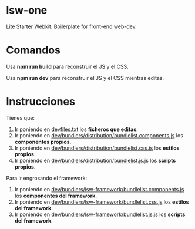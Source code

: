 # lsw-one

Lite Starter Webkit. Boilerplate for front-end web-dev.

# Comandos

Usa **npm run build** para reconstruir el JS y el CSS.

Usa **npm run dev** para reconstruir el JS y el CSS mientras editas.

# Instrucciones

Tienes que:

1. Ir poniendo en [devfiles.txt](devfiles.txt) los **ficheros que editas**.
2. Ir poniendo en [dev/bundlers/distribution/bundlelist.components.js](dev/bundlers/distribution/bundlelist.components.js) los **componentes propios**.
3. Ir poniendo en [dev/bundlers/distribution/bundlelist.css.js](dev/bundlers/distribution/bundlelist.css.js) los **estilos propios**.
4. Ir poniendo en [dev/bundlers/distribution/bundlelist.js.js](dev/bundlers/distribution/bundlelist.js.js) los **scripts propios**.

Para ir engrosando el framework:

1. Ir poniendo en [dev/bundlers/lsw-framework/bundlelist.components.js](dev/bundlers/lsw-framework/bundlelist.components.js) los **componentes del framework**.
2. Ir poniendo en [dev/bundlers/lsw-framework/bundlelist.css.js](dev/bundlers/lsw-framework/bundlelist.css.js) los **estilos del framework**.
3. Ir poniendo en [dev/bundlers/lsw-framework/bundlelist.js.js](dev/bundlers/lsw-framework/bundlelist.js.js) los **scripts del framework**.